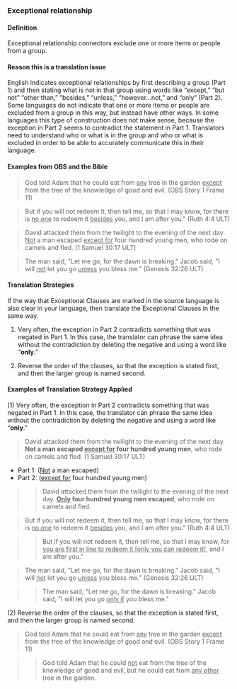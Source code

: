 ### Exceptional relationship 

#### Definition

Exceptional relationship connectors exclude one or more items or people from a group. 

#### Reason this is a translation issue

 English indicates exceptional relationships by first describing a group (Part 1) and then stating what is not in that group using words like “except,” “but not” “other than,” “besides,” “unless,” “however…not,” and “only” (Part 2). Some languages do not indicate that one or more items or people are excluded from a group in this way, but instead have other ways. In some languages this type of construction does not make sense, because the exception in Part 2 seems to contradict the statement in Part 1. Translators need to understand who or what is in the group and who or what is excluded in order to be able to accurately communicate this in their language.

#### Examples from OBS and the Bible

> God told Adam that he could eat from <u>any</u> tree in the garden <u>except</u> from the tree of the knowledge of good and evil.  (OBS Story 1 Frame 11)

> But if you will not redeem it, then tell me, so that I may know, for there is <u>no one</u> to redeem it <u>besides</u> you, and I am after you." (Ruth 4:4 ULT)

> David attacked them from the twilight to the evening of the next day. <u>Not</u> a man escaped <u>except for</u> four hundred young men, who rode on camels and fled. (1 Samuel 30:17 ULT)

> The man said, "Let me go, for the dawn is breaking." Jacob said, "I will <u>not</u> let you go <u>unless</u> you bless me." (Genesis 32:26 ULT)

#### Translation Strategies

If the way that Exceptional Clauses are marked in the source language is also clear in your language, then translate the Exceptional Clauses in the same way. 

1. Very often, the exception in Part 2 contradicts something that was negated in Part 1. In this case, the translator can phrase the same idea without the contradiction by deleting the negative and using a word like “**only**.”  

2. Reverse the order of the clauses, so that the exception is stated first, and then the larger group is named second.

#### Examples of Translation Strategy Applied

(1) Very often, the exception in Part 2 contradicts something that was negated in Part 1. In this case, the translator can phrase the same idea without the contradiction by deleting the negative and using a word like “**only**.” 

> David attacked them from the twilight to the evening of the next day. **Not a man escaped <u>except for</u> four hundred young men**, who rode on camels and fled. (1 Samuel 30:17 ULT)

* Part 1: (<u>Not</u> a man escaped) 
* Part 2: (<u>except for</u> four hundred young men)

>> David attacked them from the twilight to the evening of the next day. **<u>Only</u> four hundred young men escaped**, who rode on camels and fled. 

> But if you will not redeem it, then tell me, so that I may know, for there is <u>no one</u> to redeem it <u>besides</u> you, and I am after you." (Ruth 4:4 ULT)

>> But if you will not redeem it, then tell me, so that I may know, for <u>you are first in line to redeem it [only you can redeem it]</u>, and I am after you." 

> The man said, "Let me go, for the dawn is breaking." Jacob said, "I will <u>not</u> let you go <u>unless</u> you bless me." (Genesis 32:26 ULT)

>> The man said, "Let me go, for the dawn is breaking." Jacob said, "I will let you go <u>only if</u> you bless me." 

(2) Reverse the order of the clauses, so that the exception is stated first, and then the larger group is named second.

> God told Adam that he could eat from <u>any</u> tree in the garden <u>except</u> from the tree of the knowledge of good and evil.  (OBS Story 1 Frame 11)

>> God told Adam that he could <u>not</u> eat from the tree of the knowledge of good and evil, but he could eat from <u>any other</u> tree in the garden.   

